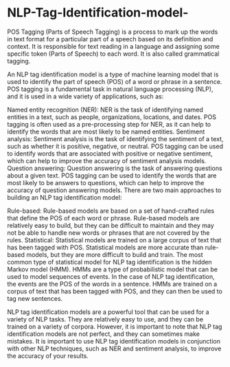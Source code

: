 # NLP-Tag-Identification-model-
POS Tagging (Parts of Speech Tagging) is a process to mark up the words in text format for a particular part of a speech based on its definition and context. It is responsible for text reading in a language and assigning some specific token (Parts of Speech) to each word. It is also called grammatical tagging.


An NLP tag identification model is a type of machine learning model that is used to identify the part of speech (POS) of a word or phrase in a sentence. POS tagging is a fundamental task in natural language processing (NLP), and it is used in a wide variety of applications, such as:

Named entity recognition (NER): NER is the task of identifying named entities in a text, such as people, organizations, locations, and dates. POS tagging is often used as a pre-processing step for NER, as it can help to identify the words that are most likely to be named entities.
Sentiment analysis: Sentiment analysis is the task of identifying the sentiment of a text, such as whether it is positive, negative, or neutral. POS tagging can be used to identify words that are associated with positive or negative sentiment, which can help to improve the accuracy of sentiment analysis models.
Question answering: Question answering is the task of answering questions about a given text. POS tagging can be used to identify the words that are most likely to be answers to questions, which can help to improve the accuracy of question answering models.
There are two main approaches to building an NLP tag identification model:

Rule-based: Rule-based models are based on a set of hand-crafted rules that define the POS of each word or phrase. Rule-based models are relatively easy to build, but they can be difficult to maintain and they may not be able to handle new words or phrases that are not covered by the rules.
Statistical: Statistical models are trained on a large corpus of text that has been tagged with POS. Statistical models are more accurate than rule-based models, but they are more difficult to build and train.
The most common type of statistical model for NLP tag identification is the hidden Markov model (HMM). HMMs are a type of probabilistic model that can be used to model sequences of events. In the case of NLP tag identification, the events are the POS of the words in a sentence. HMMs are trained on a corpus of text that has been tagged with POS, and they can then be used to tag new sentences.

NLP tag identification models are a powerful tool that can be used for a variety of NLP tasks. They are relatively easy to use, and they can be trained on a variety of corpora. However, it is important to note that NLP tag identification models are not perfect, and they can sometimes make mistakes. It is important to use NLP tag identification models in conjunction with other NLP techniques, such as NER and sentiment analysis, to improve the accuracy of your results.
